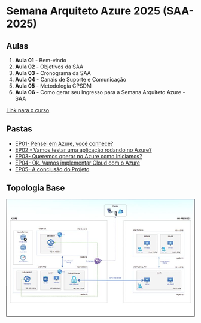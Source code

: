 # Semana Arquiteto Azure 2025 (SAA-2025)

## Aulas

1. **Aula 01** - Bem-vindo
2. **Aula 02** - Objetivos da SAA
3. **Aula 03** - Cronograma da SAA
4. **Aula 04** - Canais de Suporte e Comunicação
5. **Aula 05** - Metodologia CPSDM
6. **Aula 06** - Como gerar seu Ingresso para a Semana Arquiteto Azure - SAA

[Link para o curso](https://saa.tftec.com.br/aluno/course/semana-arquiteto-azure)

## Pastas

* [EP01- Pensei em Azure, você conhece?](EP01/)
* [EP02 - Vamos testar uma aplicação rodando no Azure?](EP02/)
* [EP03- Queremos operar no Azure como Iniciamos?](EP03/)
* [EP04- Ok. Vamos implementar Cloud com o Azure](EP04/)
* [EP05- A conclusão do Projeto](EP05/)

## Topologia Base

![Topologia Base](/images/Topologia%20Base.png)
